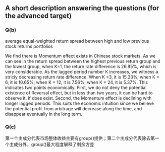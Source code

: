 ## A short description answering the questions (for the advanced target)
### Q(b)
average equal-weighted return spread between high and low previous stock returns portfolios

We find there is Momentum effect exists in Chinese stock markets.
As we can see in the return spread between the highest previous return group and the lowest group, when K=1, the return rate difference is 26.85%, which is very considerable. As the lagged period number K increases, we witness a stricly decreasing return rate difference. When K =3, it is 15.23%; when K = 6, it is 10.65%; when K = 12, it is 7.56%; when K = 24, it is 5.37%. This indicates two points economically. First, we do not deny the potential existence of Reversal effect, but in less than two years, it can be hard to observe it, if does exist. Second, the Momentum effect is declining with longer lagged periods. This suits the economic intuition since we believe the potential profit from arbitrage will decrease along the time, and disappear eventually in the long term.


### Q(c)

第一个主成分代表市场整体收益主要有group()提供；第二个主成分代表除去第一个主成分外，group()最大程度解释了剩余方差
